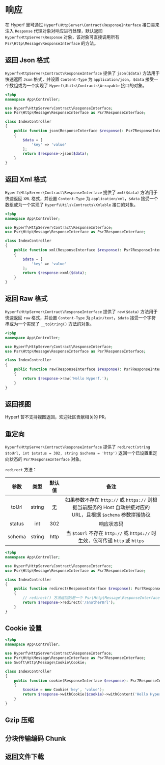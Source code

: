 # 响应

在 Hyperf 里可通过 `Hyperf\HttpServer\Contract\ResponseInterface` 接口类来注入 `Response` 代理对象对响应进行处理，默认返回 `Hyperf\HttpServer\Response` 对象，该对象可直接调用所有 `Psr\Http\Message\ResponseInterface` 的方法。

## 返回 Json 格式

`Hyperf\HttpServer\Contract\ResponseInterface` 提供了 `json($data)` 方法用于快速返回 `Json` 格式，并设置 `Content-Type` 为 `application/json`，`$data` 接受一个数组或为一个实现了 `Hyperf\Utils\Contracts\Arrayable` 接口的对象。

```php
<?php
namespace App\Controller;

use Hyperf\HttpServer\Contract\ResponseInterface;
use Psr\Http\Message\ResponseInterface as Psr7ResponseInterface;

class IndexController
{
    public function json(ResponseInterface $response): Psr7ResponseInterface
    {
        $data = [
            'key' => 'value'
        ];
        return $response->json($data);
    }
}
```

## 返回 Xml 格式

`Hyperf\HttpServer\Contract\ResponseInterface` 提供了 `xml($data)` 方法用于快速返回 `XML` 格式，并设置 `Content-Type` 为 `application/xml`，`$data` 接受一个数组或为一个实现了 `Hyperf\Utils\Contracts\Xmlable` 接口的对象。

```php
<?php
namespace App\Controller;

use Hyperf\HttpServer\Contract\ResponseInterface;
use Psr\Http\Message\ResponseInterface as Psr7ResponseInterface;

class IndexController
{
    public function xml(ResponseInterface $response): Psr7ResponseInterface
    {
        $data = [
            'key' => 'value'
        ];
        return $response->xml($data);
    }
}
```

## 返回 Raw 格式

`Hyperf\HttpServer\Contract\ResponseInterface` 提供了 `raw($data)` 方法用于快速返回 `raw` 格式，并设置 `Content-Type` 为 `plain/text`，`$data` 接受一个字符串或为一个实现了 `__toString()` 方法的对象。

```php
<?php
namespace App\Controller;

use Hyperf\HttpServer\Contract\ResponseInterface;
use Psr\Http\Message\ResponseInterface as Psr7ResponseInterface;

class IndexController
{
    public function raw(ResponseInterface $response): Psr7ResponseInterface
    {
        return $response->raw('Hello Hyperf.');
    }
}
```

## 返回视图

Hyperf 暂不支持视图返回，欢迎社区贡献相关的 PR。

## 重定向

`Hyperf\HttpServer\Contract\ResponseInterface` 提供了 `redirect(string $toUrl, int $status = 302, string $schema = 'http')`  返回一个已设置重定向状态的 `Psr7ResponseInterface` 对象。

`redirect` 方法：   

|        参数          | 类型   |      默认值      |        备注        |
|:-------------------:|:------:|:---------------:|:------------------:|
|        toUrl        | string |       无        |     如果参数不存在 `http://` 或 `https://` 则根据当前服务的 Host 自动拼接对应的 URL，且根据 `$schema` 参数拼接协议     |
|        status       | int    |       302       |     响应状态码     |
|        schema       | string |       http      |    当 `$toUrl` 不存在 `http://` 或 `https://` 时生效，仅可传递 `http` 或 `https`    |

```php
<?php
namespace App\Controller;

use Hyperf\HttpServer\Contract\ResponseInterface;
use Psr\Http\Message\ResponseInterface as Psr7ResponseInterface;

class IndexController
{
    public function redirect(ResponseInterface $response): Psr7ResponseInterface
    {
        // redirect() 方法返回的是一个 Psr\Http\Message\ResponseInterface 对象，需再 return 回去  
        return $response->redirect('/anotherUrl');
    }
}
```

## Cookie 设置

```php
<?php
namespace App\Controller;

use Hyperf\HttpServer\Contract\ResponseInterface;
use Psr\Http\Message\ResponseInterface as Psr7ResponseInterface;
use Swoft\Http\Message\Cookie\Cookie;

class IndexController
{
    public function cookie(ResponseInterface $response): Psr7ResponseInterface
    {
        $cookie = new Cookie('key', 'value');
        return $response->withCookie($cookie)->withContent('Hello Hyperf.');
    }
}
```

## Gzip 压缩

## 分块传输编码 Chunk

## 返回文件下载
